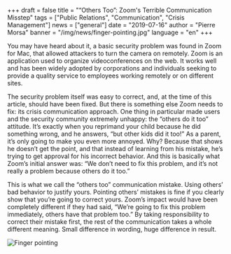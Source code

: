 +++
draft = false
title = "“Others Too”: Zoom's Terrible Communication Misstep"
tags = ["Public Relations", "Communication", "Crisis Management"]
news = ["general"]
date = "2019-07-16"
author = "Pierre Morsa"
banner = "/img/news/finger-pointing.jpg"
language = "en"
+++

You may have heard about it, a basic security problem was found in Zoom for Mac, that allowed attackers to turn the camera on remotely. Zoom is an application used to organize videoconferences on the web. It works well and has been widely adopted by corporations and individuals seeking to provide a quality service to employees working remotely or on different sites.

The security problem itself was easy to correct, and, at the time of this article, should have been fixed. But there is something else Zoom needs to fix: its crisis communication approach. One thing in particular made users and the security community extremely unhappy: the “others do it too” attitude. It’s exactly when you reprimand your child because he did something wrong, and he answers, “but other kids did it too!” As a parent, it’s only going to make you even more annoyed. Why? Because that shows he doesn’t get the point, and that instead of learning from his mistake, he’s trying to get approval for his incorrect behavior. And this is basically what Zoom’s initial answer was: “We don’t need to fix this problem, and it’s not really a problem because others do it too.”

This is what we call the “others too” communication mistake. Using others’ bad behavior to justify yours. Pointing others’ mistakes is fine if you clearly show that you’re going to correct yours. Zoom’s impact would have been completely different if they had said, “We’re going to fix this problem immediately, others have that problem too.” By taking responsibility to correct their mistake first, the rest of the communication takes a whole different meaning. Small difference in wording, huge difference in result.

![Finger pointing](/img/news/finger-pointing.jpg)
